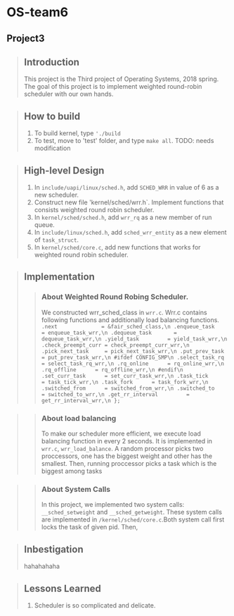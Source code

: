 OS-team6
========
Project3
--------

> ## Introduction
>  This project is the Third project of Operating Systems, 2018 spring.
> The goal of this project is to implement weighted round-robin scheduler with our own hands. 

> ## How to build
> 1. To build kernel, type `'./build`
> 2. To test, move to 'test' folder, and type `make all`.
> TODO: needs modification

> ## High-level Design
> 1. In `include/uapi/linux/sched.h`, add `SCHED_WRR` in value of 6 as a new scheduler. 
> 2. Construct new file 'kernel/sched/wrr.h`. Implement functions that consists weighted round robin scheduler.
> 3. In `kernel/sched/sched.h`, add `wrr_rq` as a new member of run queue.
> 4. In `include/linux/sched.h`, add `sched_wrr_entity` as a new element of `task_struct`.
> 5. In `kernel/sched/core.c`, add new functions that works for weighted round robin scheduler.

> ## Implementation
> > ### About Weighted Round Robing Scheduler.
> > We constructed wrr_sched_class in `wrr.c`. Wrr.c contains following functions and additionally load balancing functions.
> >	`.next       		= &fair_sched_class,\n
	.enqueue_task       = enqueue_task_wrr,\n
	.dequeue_task       = dequeue_task_wrr,\n
	.yield_task         = yield_task_wrr,\n
	.check_preempt_curr = check_preempt_curr_wrr,\n
	.pick_next_task     = pick_next_task_wrr,\n
	.put_prev_task      = put_prev_task_wrr,\n
#ifdef CONFIG_SMP\n
	.select_task_rq     = select_task_rq_wrr,\n
	.rq_online      = rq_online_wrr,\n
	.rq_offline      = rq_offline_wrr,\n
#endif\n
	.set_curr_task      = set_curr_task_wrr,\n
	.task_tick      = task_tick_wrr,\n
	.task_fork      = task_fork_wrr,\n
	.switched_from      = switched_from_wrr,\n
	.switched_to        = switched_to_wrr,\n
	.get_rr_interval         = get_rr_interval_wrr,\n
};`

> > ### About load balancing
> >  To make our scheduler more efficient, we execute load balancing function in every 2 seconds. It is implemented in `wrr.c`, `wrr_load_balance`. A random processor picks two proccessors, one has the biggest weight and other has the smallest. Then, running proccessor picks a task which is the biggest among tasks 

> > ### About System Calls
> > In this project, we implemented two system calls: `__sched_setweight` and `__sched_getweight`. These system calls are implemented in `/kernel/sched/core.c`.Both system call first locks the task of given pid. Then,  

> ## Inbestigation
> hahahahaha 

> ## Lessons Learned
> 1. Scheduler is so complicated and delicate.

